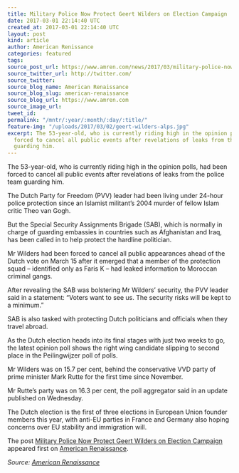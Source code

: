 ```yaml
---
title: Military Police Now Protect Geert Wilders on Election Campaign
date: 2017-03-01 22:14:40 UTC
created_at: 2017-03-01 22:14:40 UTC
layout: post
kind: article
author: American Renissance
categories: featured
tags: 
source_post_url: https://www.amren.com/news/2017/03/military-police-now-protect-geert-wilders-election-campaign/
source_twitter_url: http://twitter.com/
source_twitter: 
source_blog_name: American Renaissance
source_blog_slug: american-renaissance
source_blog_url: https://www.amren.com
source_image_url: 
tweet_id: 
permalink: "/mntr/:year/:month/:day/:title/"
feature-img: "/uploads/2017/03/02/geert-wilders-alps.jpg"
excerpt: The 53-year-old, who is currently riding high in the opinion polls, had been
  forced to cancel all public events after revelations of leaks from the police team
  guarding him.
---
```

<p>The 53-year-old, who is currently riding high in the opinion polls, had been forced to cancel all public events after revelations of leaks from the police team guarding him.</p>
<p>The Dutch Party for Freedom (PVV) leader had been living under 24-hour police protection since an Islamist militant’s 2004 murder of fellow Islam critic Theo van Gogh.</p>
<p>But the Special Security Assignments Brigade (SAB), which is normally in charge of guarding embassies in countries such as Afghanistan and Iraq, has been called in to help protect the hardline politician.</p>
<p>Mr Wilders had been forced to cancel all public appearances ahead of the Dutch vote on March 15 after it emerged that a member of the protection squad – identified only as Faris K – had leaked information to Moroccan criminal gangs.</p>
<p>After revealing the SAB was bolstering Mr Wilders’ security, the PVV leader said in a statement: “Voters want to see us. The security risks will be kept to a minimum.”</p>
<p>SAB is also tasked with protecting Dutch politicians and officials when they travel abroad.</p>
<p>As the Dutch election heads into its final stages with just two weeks to go, the latest opinion poll shows the right wing candidate slipping to second place in the Peilingwijzer poll of polls.</p>
<p>Mr Wilders was on 15.7 per cent, behind the conservative VVD party of prime minister Mark Rutte for the first time since November.</p>
<p>Mr Rutte’s party was on 16.3 per cent, the poll aggregator said in an update published on Wednesday.</p>
<p>The Dutch election is the first of three elections in European Union founder members this year, with anti-EU parties in France and Germany also hoping concerns over EU stability and immigration will.</p>
<p>The post <a rel="nofollow" href="https://www.amren.com/news/2017/03/military-police-now-protect-geert-wilders-election-campaign/">Military Police Now Protect Geert Wilders on Election Campaign</a> appeared first on <a rel="nofollow" href="https://www.amren.com">American Renaissance</a>.</p><div class="">
    <i>Source: <a href="https://www.amren.com">American Renaissance</a></i>
</div>

